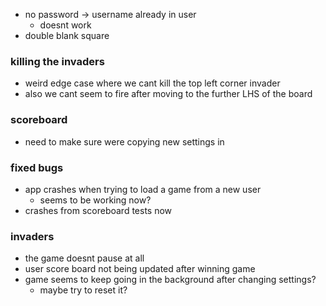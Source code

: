 
- no password -> username already in user
    - doesnt work
- double blank square

### killing the invaders
- weird edge case where we cant kill the top left corner invader
- also we cant seem to fire after moving to the further LHS of the board

### scoreboard
- need to make sure were copying new settings in

### fixed bugs
- app crashes when trying to load a game from a new user
    - seems to be working now?
- crashes from scoreboard tests now

### invaders
- the game doesnt pause at all
- user score board not being updated after winning game
- game seems to keep going in the background after changing settings?
    - maybe try to reset it?